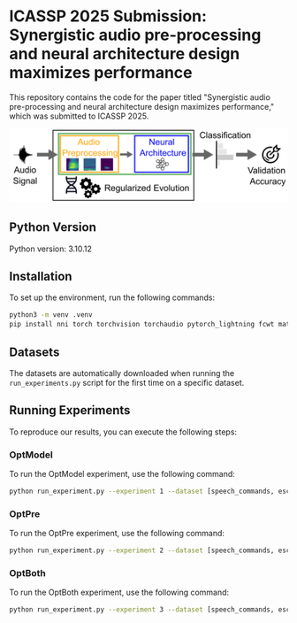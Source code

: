 # ICASSP 2025 Submission: Synergistic audio pre-processing and neural architecture design maximizes performance

This repository contains the code for the paper titled "Synergistic audio pre-processing and neural architecture design maximizes performance," which was submitted to ICASSP 2025.

![alt text](overview.png)

## Python Version

Python version: 3.10.12

## Installation

To set up the environment, run the following commands:

```bash
python3 -m venv .venv
pip install nni torch torchvision torchaudio pytorch_lightning fcwt matplotlib
```

## Datasets

The datasets are automatically downloaded when running the `run_experiments.py` script for the first time on a specific dataset.

## Running Experiments

To reproduce our results, you can execute the following steps:

### OptModel

To run the OptModel experiment, use the following command:

```bash
python run_experiment.py --experiment 1 --dataset [speech_commands, esc50, spoken100]
```

### OptPre

To run the OptPre experiment, use the following command:

```bash
python run_experiment.py --experiment 2 --dataset [speech_commands, esc50, spoken100] --model [mobilenetv2, mobilenetv3small, mobilenetv3large]
```

### OptBoth

To run the OptBoth experiment, use the following command:

```bash
python run_experiment.py --experiment 3 --dataset [speech_commands, esc50, spoken100]
```

